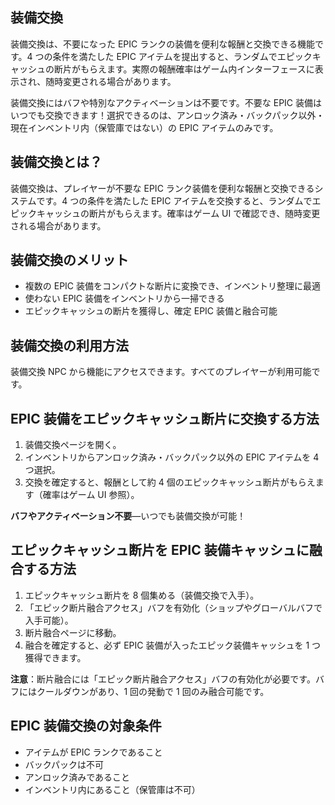 ## 装備交換

装備交換は、不要になった EPIC ランクの装備を便利な報酬と交換できる機能です。4 つの条件を満たした EPIC アイテムを提出すると、ランダムでエピックキャッシュの断片がもらえます。実際の報酬確率はゲーム内インターフェースに表示され、随時変更される場合があります。

装備交換にはバフや特別なアクティベーションは不要です。不要な EPIC 装備はいつでも交換できます！選択できるのは、アンロック済み・バックパック以外・現在インベントリ内（保管庫ではない）の EPIC アイテムのみです。

## 装備交換とは？

装備交換は、プレイヤーが不要な EPIC ランク装備を便利な報酬と交換できるシステムです。4 つの条件を満たした EPIC アイテムを交換すると、ランダムでエピックキャッシュの断片がもらえます。確率はゲーム UI で確認でき、随時変更される場合があります。

## 装備交換のメリット

- 複数の EPIC 装備をコンパクトな断片に変換でき、インベントリ整理に最適
- 使わない EPIC 装備をインベントリから一掃できる
- エピックキャッシュの断片を獲得し、確定 EPIC 装備と融合可能

## 装備交換の利用方法

装備交換 NPC から機能にアクセスできます。すべてのプレイヤーが利用可能です。

## EPIC 装備をエピックキャッシュ断片に交換する方法

1. 装備交換ページを開く。
2. インベントリからアンロック済み・バックパック以外の EPIC アイテムを 4 つ選択。
3. 交換を確定すると、報酬として約 4 個のエピックキャッシュ断片がもらえます（確率はゲーム UI 参照）。

**バフやアクティベーション不要**—いつでも装備交換が可能！

## エピックキャッシュ断片を EPIC 装備キャッシュに融合する方法

1. エピックキャッシュ断片を 8 個集める（装備交換で入手）。
2. 「エピック断片融合アクセス」バフを有効化（ショップやグローバルバフで入手可能）。
3. 断片融合ページに移動。
4. 融合を確定すると、必ず EPIC 装備が入ったエピック装備キャッシュを 1 つ獲得できます。

**注意**：断片融合には「エピック断片融合アクセス」バフの有効化が必要です。バフにはクールダウンがあり、1 回の発動で 1 回のみ融合可能です。

## EPIC 装備交換の対象条件

- アイテムが EPIC ランクであること
- バックパックは不可
- アンロック済みであること
- インベントリ内にあること（保管庫は不可）
